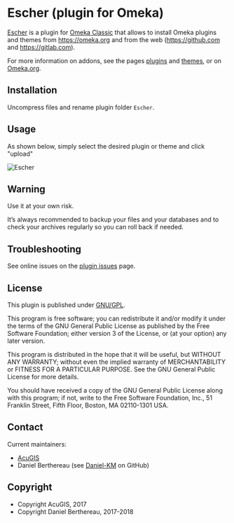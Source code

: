 Escher (plugin for Omeka)
=========================

[Escher] is a plugin for [Omeka Classic] that allows to install Omeka plugins
and themes from https://omeka.org and from the web (https://github.com and https://gitlab.com).

For more information on addons, see the pages [plugins] and [themes], or on [Omeka.org].


Installation
------------

Uncompress files and rename plugin folder `Escher`.


Usage
-----

As shown below, simply select the desired plugin or theme and click "upload"

![Escher](https://www.acugis.com/img/Escher-2.3.1.gif)


Warning
-------

Use it at your own risk.

It’s always recommended to backup your files and your databases and to check
your archives regularly so you can roll back if needed.


Troubleshooting
---------------

See online issues on the [plugin issues] page.


License
-------

This plugin is published under [GNU/GPL].

This program is free software; you can redistribute it and/or modify it under
the terms of the GNU General Public License as published by the Free Software
Foundation; either version 3 of the License, or (at your option) any later
version.

This program is distributed in the hope that it will be useful, but WITHOUT
ANY WARRANTY; without even the implied warranty of MERCHANTABILITY or FITNESS
FOR A PARTICULAR PURPOSE. See the GNU General Public License for more
details.

You should have received a copy of the GNU General Public License along with
this program; if not, write to the Free Software Foundation, Inc.,
51 Franklin Street, Fifth Floor, Boston, MA 02110-1301 USA.


Contact
-------

Current maintainers:

* [AcuGIS]
* Daniel Berthereau (see [Daniel-KM] on GitHub)


Copyright
---------

* Copyright AcuGIS, 2017
* Copyright Daniel Berthereau, 2017-2018


[Escher]: https://github.com/AcuGIS/Escher
[Omeka]: https://www.omeka.org
[Omeka Classic]: https://omeka.org
[plugins]: https://daniel-km.github.io/UpgradeToOmekaS/omeka_plugins.html
[themes]: https://daniel-km.github.io/UpgradeToOmekaS/omeka_themes.html
[Omeka.org]: https://omeka.org/add-ons
[plugin issues]: https://forum.omeka.org
[GNU/GPL]: https://www.gnu.org/licenses/gpl-3.0.html
[AcuGIS]: https://www.acugis.com
[Daniel-KM]: https://github.com/Daniel-KM "Daniel Berthereau"
